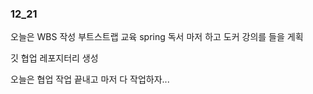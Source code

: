 ### 12_21

오늘은 WBS 작성 부트스트랩 교육 spring 독서 마저 하고 도커 강의를 들을 게획

깃 협업 레포지터리 생성

오늘은 협업 작업 끝내고 마저 다 작업하자...















































